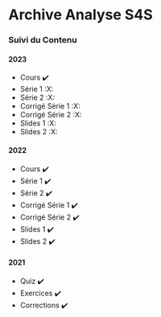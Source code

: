 # Archive Analyse S4S

### Suivi du Contenu

#### 2023
- Cours :heavy_check_mark:
- Série 1 :X:
- Série 2 :X:
- Corrigé Série 1 :X:
- Corrigé Série 2 :X:
- Slides 1 :X:
- Slides 2 :X:

#### 2022
- Cours :heavy_check_mark:
- Série 1 :heavy_check_mark:
- Série 2 :heavy_check_mark:
- Corrigé Série 1 :heavy_check_mark:
- Corrigé Série 2 :heavy_check_mark:
- Slides 1 :heavy_check_mark:
- Slides 2 :heavy_check_mark:

#### 2021
- Quiz :heavy_check_mark:
- Exercices :heavy_check_mark:
- Corrections :heavy_check_mark:

